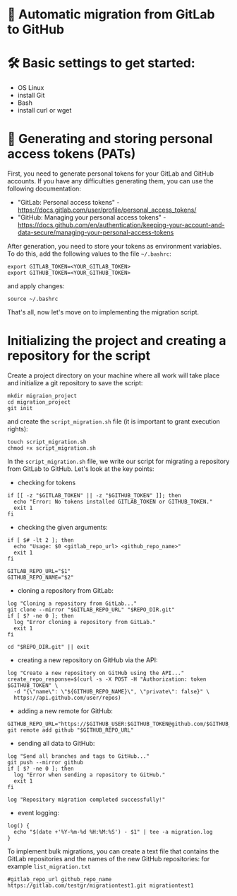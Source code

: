 # 📃 Automatic migration from GitLab to GitHub

# 🛠 Basic settings to get started:

- OS Linux
- install Git
- Bash
- install curl or wget

# 🔐 Generating and storing personal access tokens (PATs)

First, you need to generate personal tokens for your GitLab and GitHub accounts.
If you have any difficulties generating them, you can use the following documentation:
- "GitLab: Personal access tokens" - https://docs.gitlab.com/user/profile/personal_access_tokens/
- "GitHub: Managing your personal access tokens" - https://docs.github.com/en/authentication/keeping-your-account-and-data-secure/managing-your-personal-access-tokens

After generation, you need to store your tokens as environment variables.
To do this, add the following values to the file ``~/.bashrc``:
```
export GITLAB_TOKEN=<YOUR_GITLAB_TOKEN>
export GITHUB_TOKEN=<YOUR_GITHUB_TOKEN>
```
and apply changes:
```
source ~/.bashrc
```
That's all, now let's move on to implementing the migration script.

# Initializing the project and creating a repository for the script

Create a project directory on your machine where all work will take place and initialize a git repository to save the script:
```
mkdir migraion_project
cd migration_project
git init
```
and create the ``script_migration.sh`` file (it is important to grant execution rights):
```
touch script_migration.sh
chmod +x script_migration.sh
```
In the ``script_migration.sh`` file, we write our script for migrating a repository from GitLab to GitHub.
Let's look at the key points:
- checking for tokens
```
if [[ -z "$GITLAB_TOKEN" || -z "$GITHUB_TOKEN" ]]; then
  echo "Error: No tokens installed GITLAB_TOKEN or GITHUB_TOKEN."
  exit 1
fi
```
- checking the given arguments:
```
if [ $# -lt 2 ]; then
  echo "Usage: $0 <gitlab_repo_url> <github_repo_name>"
  exit 1
fi

GITLAB_REPO_URL="$1"
GITHUB_REPO_NAME="$2"
```
- cloning a repository from GitLab:
```
log "Cloning a repository from GitLab..."
git clone --mirror "$GITLAB_REPO_URL" "$REPO_DIR.git"
if [ $? -ne 0 ]; then
  log "Error cloning a repository from GitLab."
  exit 1
fi

cd "$REPO_DIR.git" || exit
```
- creating a new repository on GitHub via the API:
```
log "Create a new repository on GitHub using the API..."
create_repo_response=$(curl -s -X POST -H "Authorization: token $GITHUB_TOKEN" \
  -d "{\"name\": \"${GITHUB_REPO_NAME}\", \"private\": false}" \
  https://api.github.com/user/repos)
```
- adding a new remote for GitHub:
```
GITHUB_REPO_URL="https://$GITHUB_USER:$GITHUB_TOKEN@github.com/$GITHUB_USER/${GITHUB_REPO_NAME}.git"
git remote add github "$GITHUB_REPO_URL"
```
- sending all data to GitHub:
```
log "Send all branches and tags to GitHub..."
git push --mirror github
if [ $? -ne 0 ]; then
  log "Error when sending a repository to GitHub."
  exit 1
fi

log "Repository migration completed successfully!"
```
- event logging:
```
log() {
  echo "$(date +'%Y-%m-%d %H:%M:%S') - $1" | tee -a migration.log
}
```
To implement bulk migrations, you can create a text file that contains the GitLab repositories and the names of the new GitHub repositories:
for example ``list_migration.txt``
```
#gitlab_repo_url github_repo_name
https://gitlab.com/testgr/migrationtest1.git migrationtest1
```

